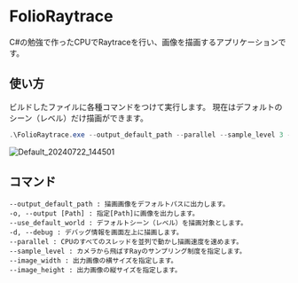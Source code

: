 # FolioRaytrace

C#の勉強で作ったCPUでRaytraceを行い、画像を描画するアプリケーションです。

## 使い方

ビルドしたファイルに各種コマンドをつけて実行します。
現在はデフォルトのシーン（レベル）だけ描画ができます。

``` csharp
.\FolioRaytrace.exe --output_default_path --parallel --sample_level 3 --use_default_world --image_width 1280 --image_height 720
```

![Default_20240722_144501](https://github.com/user-attachments/assets/2d3f36b6-2138-4d42-965d-1949897c8309)

## コマンド

```
--output_default_path : 描画画像をデフォルトパスに出力します。
-o, --output [Path] : 指定[Path]に画像を出力します。
--use_default_world : デフォルトシーン（レベル）を描画対象とします。
-d, --debug : デバッグ情報を画面左上に描画します。
--parallel : CPUのすべてのスレッドを並列で動かし描画速度を速めます。
--sample_level : カメラから飛ばすRayのサンプリング制度を指定します。
--image_width : 出力画像の横サイズを指定します。
--image_height : 出力画像の縦サイズを指定します。
```

